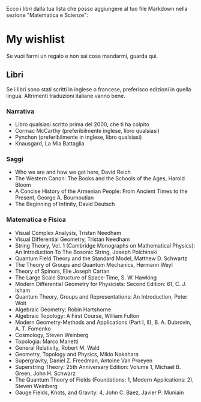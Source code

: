 Ecco i libri dalla tua lista che posso aggiungere al tuo file Markdown nella sezione "Matematica e Scienze":

# My wishlist
Se vuoi farmi un regalo e non sai cosa mandarmi, guarda qui. 

## Libri
Se i libri sono stati scritti in inglese o francese, preferisco edizioni in quella lingua. Altrimenti traduzioni italiane vanno bene.


### Narrativa
- Libro qualsiasi scritto prima del 2000, che ti ha colpito
- Cormac McCarthy (preferibilmente inglese, libro qualsiasi)
- Pynchon (preferibilmente in inglese, libro qualsiasi)
- Knausgard, La Mia Battaglia

### Saggi
- Who we are and how we got here, David Reich
- The Western Canon: The Books and the Schools of the Ages, Harold Bloom
- A Concise History of the Armenian People: From Ancient Times to the Present, George A. Bournoutian
- The Beginning of Infinity, David Deutsch
  
### Matematica e Fisica
- Visual Complex Analysis, Tristan Needham
- Visual Differential Geometry, Tristan Needham  
- String Theory, Vol. 1 (Cambridge Monographs on Mathematical Physics): An Introduction To The Bosonic String, Joseph Polchinski
- Quantum Field Theory and the Standard Model, Matthew D. Schwartz
- The Theory of Groups and Quantum Mechanics, Hermann Weyl
- Theory of Spinors, Elie Joseph Cartan
- The Large Scale Structure of Space-Time, S. W. Hawking
- Modern Differential Geometry for Physicists: Second Edition: 61, C. J. Isham
- Quantum Theory, Groups and Representations: An Introduction, Peter Woit
- Algebraic Geometry: Robin Hartshorne
- Algebraic Topology: A First Course, William Fulton
- Modern Geometry-Methods and Applications (Part I, II), B. A. Dubrovin, A. T. Fomenko
- Cosmology, Steven Weinberg
- Topologia: Marco Manetti
- General Relativity, Robert M. Wald
- Geometry, Topology and Physics, Mikio Nakahara
- Supergravity, Daniel Z. Freedman, Antoine Van Proeyen
- Superstring Theory: 25th Anniversary Edition: Volume 1, Michael B. Green, John H. Schwarz
- The Quantum Theory of Fields (Foundations: 1, Modern Applications: 2), Steven Weinberg
- Gauge Fields, Knots, and Gravity: 4, John C. Baez, Javier P. Muniain



